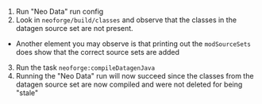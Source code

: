 1. Run "Neo Data" run config
2. Look in `neoforge/build/classes` and observe that the classes in the datagen source set are not present.
  - Another element you may observe is that printing out the `modSourceSets` does show that the correct source sets are added
3. Run the task `neoforge:compileDatagenJava`
4. Running the "Neo Data" run will now succeed since the classes from the datagen source set are now compiled and were not deleted for being "stale"
